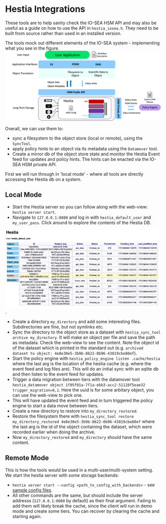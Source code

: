 # Hestia Integrations

These tools are to help sanity check the IO-SEA HSM API and may also be useful as a guide on how to use the API in `hestia_iosea.h`. They need to be built from source rather than used in an installed version.

The tools mock out different elements of the IO-SEA system - implementing what you see in the figure. ![Simplified IO-SEA architecture](./Hestia_HSM.png)

Overall, we can use them to:

* sync a filesystem to the object store (local or remote), using the `SyncTool`. 
* apply policy hints to an object via its metadata using the `Datamover` tool.
* Create a mirror db of the object store state and monitor the Hestia Event feed for updates and policy hints. The hints can be enacted via the IO-SEA HSM private API.

First we will run through in 'local mode' - where all tools are directly accessing the Hestia db on a system.

## Local Mode

* Start the Hestia server so you can follow along with the web-view: `hestia server start`. 
* Navigate to `127.0.0.1:8080` and log in with `hestia_default_user` and `my_user_pass`. Click around to explore the contents of the Hestia DB.

![Web view](./webview.png).

* Create a directory `my_directory` and add some interesting files. Subdirectories are fine, but not symlinks etc.
* Sync the directory to the object store as a dataset with `hestia_sync_tool archive my_directory`. It will make an object per file and save the path as metadata. Check the web-view to see the content. Note the object id of the dataset which is printed in the standard out (e.g. `archived dataset to object: 4e8e30e5-3b9b-8622-0b96-43819cbe80ef`).
* Start the policy engine with `hestia_policy_engine listen .cache/hestia`  where the last arg is the location of the hestia cache (e.g. where the event feed and log files are). This will do an initial sync with an sqlite db and then listen to the event feed for updates.
* Trigger a data migration between tiers with the datamover tool `hestia_datamover object 1f05f01a-7f1a-ebb3-acc2-51128f5eae32 trigger_migration=0,1`. Here the uuid is for some arbitary object, you can use the web-view to pick one.
* This will have updated the event feed and in turn triggered the policy engine to start a data move between tiers.
* Create a new directory to restore into `my_directory_restored`.
* Restore the filesystem there with `hestia_sync_tool restore my_directory_restored 4e8e30e5-3b9b-8622-0b96-43819cbe80ef` where the last arg is the id of the object containing the dataset, which were recorded earlier when doing the archive.
* Now `my_directory_restored` and `my_directory` should have the same content.

## Remote Mode

This is how the tools would be used in a multi-user/multi-system setting. We start the hestia server with some storage backends:

* `hestia server start --config <path_to_config_with_backends>` - see [sample config files](/test/data/configs/).
* All other commands are the same, but should include the server addresss (`127.0.0.1:8080` by default) as their final argument. Failing to add them will likely break the cache, since the client will run in demo mode and create some tiers. You can recover by clearing the cache and starting again.
